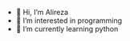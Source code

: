 - 👋 Hi, I’m Alireza
- 👀 I’m interested in programming
- 🌱 I’m currently learning python

<!---
Alirezaxs/Alirezaxs is a ✨ special ✨ repository because its `README.md` (this file) appears on your GitHub profile.
You can click the Preview link to take a look at your changes.
--->
